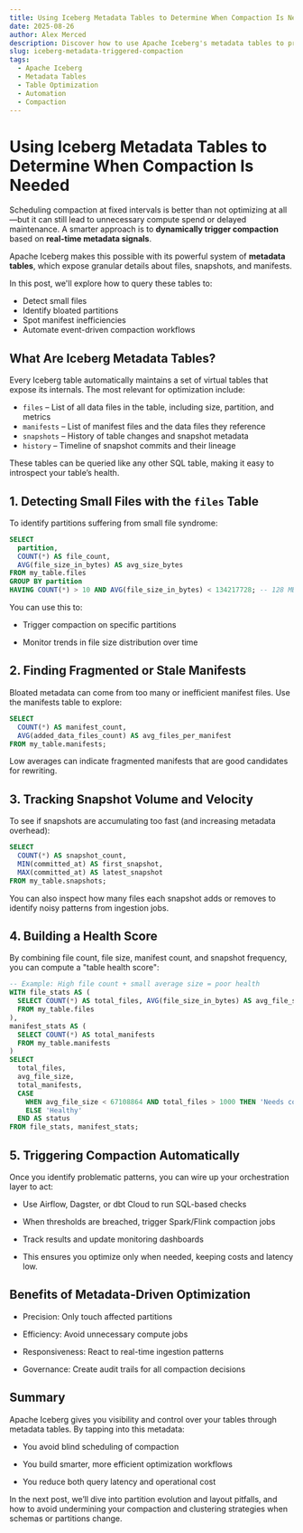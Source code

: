 ```yaml
---
title: Using Iceberg Metadata Tables to Determine When Compaction Is Needed
date: 2025-08-26
author: Alex Merced
description: Discover how to use Apache Iceberg's metadata tables to proactively detect small files, bloated manifests, and table fragmentation—so you can trigger compaction only when it's needed.
slug: iceberg-metadata-triggered-compaction
tags:
  - Apache Iceberg
  - Metadata Tables
  - Table Optimization
  - Automation
  - Compaction
---
```


# Using Iceberg Metadata Tables to Determine When Compaction Is Needed

Scheduling compaction at fixed intervals is better than not optimizing at all—but it can still lead to unnecessary compute spend or delayed maintenance. A smarter approach is to **dynamically trigger compaction** based on **real-time metadata signals**.

Apache Iceberg makes this possible with its powerful system of **metadata tables**, which expose granular details about files, snapshots, and manifests.

In this post, we'll explore how to query these tables to:
- Detect small files
- Identify bloated partitions
- Spot manifest inefficiencies
- Automate event-driven compaction workflows

## What Are Iceberg Metadata Tables?

Every Iceberg table automatically maintains a set of virtual tables that expose its internals. The most relevant for optimization include:

- `files` – List of all data files in the table, including size, partition, and metrics
- `manifests` – List of manifest files and the data files they reference
- `snapshots` – History of table changes and snapshot metadata
- `history` – Timeline of snapshot commits and their lineage

These tables can be queried like any other SQL table, making it easy to introspect your table’s health.

## 1. Detecting Small Files with the `files` Table

To identify partitions suffering from small file syndrome:

```sql
SELECT
  partition,
  COUNT(*) AS file_count,
  AVG(file_size_in_bytes) AS avg_size_bytes
FROM my_table.files
GROUP BY partition
HAVING COUNT(*) > 10 AND AVG(file_size_in_bytes) < 134217728; -- 128 MB
```

You can use this to:

- Trigger compaction on specific partitions

- Monitor trends in file size distribution over time

## 2. Finding Fragmented or Stale Manifests
Bloated metadata can come from too many or inefficient manifest files. Use the manifests table to explore:

```sql
SELECT
  COUNT(*) AS manifest_count,
  AVG(added_data_files_count) AS avg_files_per_manifest
FROM my_table.manifests;
```

Low averages can indicate fragmented manifests that are good candidates for rewriting.

## 3. Tracking Snapshot Volume and Velocity
To see if snapshots are accumulating too fast (and increasing metadata overhead):

```sql
SELECT
  COUNT(*) AS snapshot_count,
  MIN(committed_at) AS first_snapshot,
  MAX(committed_at) AS latest_snapshot
FROM my_table.snapshots;
```

You can also inspect how many files each snapshot adds or removes to identify noisy patterns from ingestion jobs.

## 4. Building a Health Score
By combining file count, file size, manifest count, and snapshot frequency, you can compute a "table health score":

```sql
-- Example: High file count + small average size = poor health
WITH file_stats AS (
  SELECT COUNT(*) AS total_files, AVG(file_size_in_bytes) AS avg_file_size
  FROM my_table.files
),
manifest_stats AS (
  SELECT COUNT(*) AS total_manifests
  FROM my_table.manifests
)
SELECT
  total_files,
  avg_file_size,
  total_manifests,
  CASE
    WHEN avg_file_size < 67108864 AND total_files > 1000 THEN 'Needs compaction'
    ELSE 'Healthy'
  END AS status
FROM file_stats, manifest_stats;
```

## 5. Triggering Compaction Automatically
Once you identify problematic patterns, you can wire up your orchestration layer to act:

- Use Airflow, Dagster, or dbt Cloud to run SQL-based checks

- When thresholds are breached, trigger Spark/Flink compaction jobs

- Track results and update monitoring dashboards

- This ensures you optimize only when needed, keeping costs and latency low.

## Benefits of Metadata-Driven Optimization
- Precision: Only touch affected partitions

- Efficiency: Avoid unnecessary compute jobs

- Responsiveness: React to real-time ingestion patterns

- Governance: Create audit trails for all compaction decisions

## Summary
Apache Iceberg gives you visibility and control over your tables through metadata tables. By tapping into this metadata:

- You avoid blind scheduling of compaction

- You build smarter, more efficient optimization workflows

- You reduce both query latency and operational cost

In the next post, we’ll dive into partition evolution and layout pitfalls, and how to avoid undermining your compaction and clustering strategies when schemas or partitions change.

